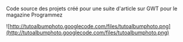 Code source des projets créé pour une suite d'article sur GWT pour le magazine Programmez

![http://tutoalbumphoto.googlecode.com/files/tutoalbumphoto.png](http://tutoalbumphoto.googlecode.com/files/tutoalbumphoto.png)